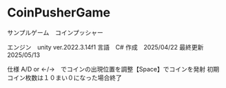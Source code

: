 # CoinPusherGame
サンプルゲーム　コインプッシャー

エンジン　unity ver.2022.3.14f1 
言語　C# 
作成　2025/04/22
最終更新　 2025/05/13

仕様
A/D or ←/→　でコインの出現位置を調整【Space】でコインを発射
初期コイン枚数は１０まい０になった場合終了
